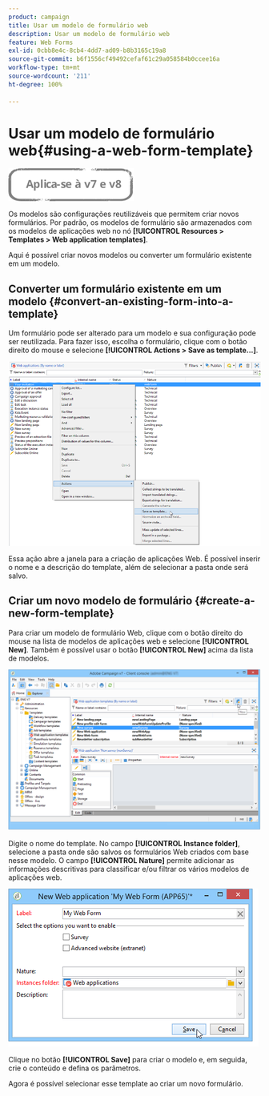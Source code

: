 ```yaml
---
product: campaign
title: Usar um modelo de formulário web
description: Usar um modelo de formulário web
feature: Web Forms
exl-id: 0cbb8e4c-8cb4-4dd7-ad09-b8b3165c19a8
source-git-commit: b6f1556cf49492cefaf61c29a058584b0ccee16a
workflow-type: tm+mt
source-wordcount: '211'
ht-degree: 100%

---
```


# Usar um modelo de formulário web{#using-a-web-form-template}

![](../../assets/common.svg)

Os modelos são configurações reutilizáveis que permitem criar novos formulários. Por padrão, os modelos de formulário são armazenados com os modelos de aplicações web no nó **[!UICONTROL Resources > Templates > Web application templates]**.

Aqui é possível criar novos modelos ou converter um formulário existente em um modelo.

## Converter um formulário existente em um modelo {#convert-an-existing-form-into-a-template}

Um formulário pode ser alterado para um modelo e sua configuração pode ser reutilizada. Para fazer isso, escolha o formulário, clique com o botão direito do mouse e selecione **[!UICONTROL Actions > Save as template...]**.

![](assets/s_ncs_admin_survey_saveastemplate.png)

Essa ação abre a janela para a criação de aplicações Web. É possível inserir o nome e a descrição do template, além de selecionar a pasta onde será salvo.

## Criar um novo modelo de formulário {#create-a-new-form-template}

Para criar um modelo de formulário Web, clique com o botão direito do mouse na lista de modelos de aplicações web e selecione **[!UICONTROL New]**. Também é possível usar o botão **[!UICONTROL New]** acima da lista de modelos.

![](assets/s_ncs_admin_survey_createtemplate.png)

Digite o nome do template. No campo **[!UICONTROL Instance folder]**, selecione a pasta onde são salvos os formulários Web criados com base nesse modelo. O campo **[!UICONTROL Nature]** permite adicionar as informações descritivas para classificar e/ou filtrar os vários modelos de aplicações web.

![](assets/s_ncs_admin_survey_createtemplate_details.png)

Clique no botão **[!UICONTROL Save]** para criar o modelo e, em seguida, crie o conteúdo e defina os parâmetros.

Agora é possível selecionar esse template ao criar um novo formulário.
